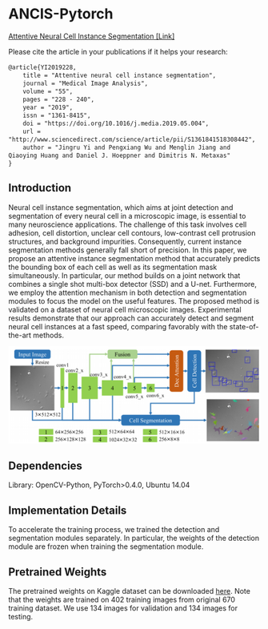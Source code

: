 # ANCIS-Pytorch
[Attentive Neural Cell Instance Segmentation [Link]](https://www.sciencedirect.com/science/article/pii/S1361841518308442)

Please cite the article in your publications if it helps your research:

	@article{YI2019228,
		title = "Attentive neural cell instance segmentation",
		journal = "Medical Image Analysis",
		volume = "55",
		pages = "228 - 240",
		year = "2019",
		issn = "1361-8415",
		doi = "https://doi.org/10.1016/j.media.2019.05.004",
		url = "http://www.sciencedirect.com/science/article/pii/S1361841518308442",
		author = "Jingru Yi and Pengxiang Wu and Menglin Jiang and Qiaoying Huang and Daniel J. Hoeppner and Dimitris N. Metaxas"
	}


## Introduction
Neural cell instance segmentation, which aims at joint detection and segmentation of every neural cell in a microscopic image, is essential to many neuroscience applications. The challenge of this task involves cell adhesion, cell distortion, unclear cell contours, low-contrast cell protrusion structures, and background impurities. Consequently, current instance segmentation methods generally fall short of precision. In this paper, we propose an attentive instance segmentation method that accurately predicts the bounding box of each cell as well as its segmentation mask simultaneously. In particular, our method builds on a joint network that combines a single shot multi-box detector (SSD) and a U-net. Furthermore, we employ the attention mechanism in both detection and segmentation modules to focus the model on the useful features. The proposed method is validated on a dataset of neural cell microscopic images. Experimental results demonstrate that our approach can accurately detect and segment neural cell instances at a fast speed, comparing favorably with the state-of-the-art methods.

<p align="center">
	<img src="imgs/fig1.png", width="700">
</p>


## Dependencies
Library: OpenCV-Python, PyTorch>0.4.0, Ubuntu 14.04

## Implementation Details
To accelerate the training process, we trained the detection and segmentation modules separately.  In particular, the weights of the detection module are frozen when training the segmentation module.


## Pretrained Weights
The pretrained weights on Kaggle dataset can be downloaded [here](https://drive.google.com/drive/folders/1sE04a62AHNBjq5f0Z-aaGz9RJ3Nv4nmV?usp=sharing). Note that the weights are trained on 402 training images from original 670 training dataset. We use 134 images for validation and 134 images for testing.
